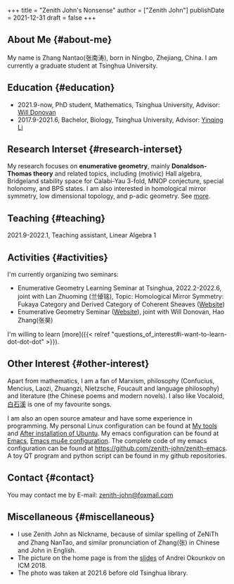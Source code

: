 +++
title = "Zenith John's Nonsense"
author = ["Zenith John"]
publishDate = 2021-12-31
draft = false
+++

## About Me {#about-me}

My name is Zhang Nantao(张南涛), born in Ningbo, Zhejiang, China. I am currently a graduate student at Tsinghua University.


## Education {#education}

-   2021.9-now, PhD student, Mathematics, Tsinghua University, Advisor: [Will Donovan](https://w-donovan.github.io/)
-   2017.9-2021.6, Bachelor, Biology, Tsinghua University, Advisor: [Yinqing Li](http://web.mit.edu/yinqingl/www/)


## Research Interset {#research-interset}

My research focuses on **enumerative geometry**, mainly **Donaldson-Thomas theory** and related topics, including (motivic) Hall algebra, Bridgeland stability space for Calabi-Yau 3-fold, MNOP conjecture, special holonomy, and BPS states. I am also interested in homological mirror symmetry, low dimensional topology, and p-adic geometry. See [more](./post/questions_of_interest).


## Teaching {#teaching}

2021.9-2022.1, Teaching assistant, Linear Algebra 1


## Activities {#activities}

I'm currently organizing two seminars:

-   Enumerative Geometry Learning Seminar at Tsinghua, 2022.2-2022.6, joint with Lan Zhuoming (兰倬铭), Topic: Homological Mirror Symmetry: Fukaya Category and Derived Category of Coherent Sheaves ([Website](./post/enumerative_geometry_seminar_2022/))
-   Enumerative Geometry Seminar ([Website](https://yau-msc-events.github.io/seminars.html)), joint with Will Donovan, Hao Zhang(张昊)

I'm willing to learn [more]({{< relref "questions_of_interest#i-want-to-learn-dot-dot-dot" >}}).


## Other Interest {#other-interest}

Apart from mathematics, I am a fan of Marxism, philosophy (Confucius, Mencius, Laozi, Zhuangzi, Nietzsche, Foucault and language philosophy) and literature (the Chinese poems and modern novels). I also like Vocaloid, [白石溪](https://www.bilibili.com/video/BV1Ws411X7BJ) is one of my favourite songs.

I am also an open source amateur and have some experience in programming. My personal Linux configuration can be found at [My tools](./post/my_tools) and [After installation of Ubuntu](./post/ubuntu). My emacs configuration can be found at [Emacs](./post/emacs_configuration), [Emacs mu4e configuration](./post/mu4e). The complete code of my emacs configuration can be found at <https://github.com/zenith-john/zenith-emacs>. A toy QT program and python script can be found in my github repositories.


## Contact {#contact}

You may contact me by E-mail: [zenith-john@foxmail.com](mailto:zenith-john@foxmail.com)


## Miscellaneous {#miscellaneous}

-   I use Zenith John as Nickname, because of similar spelling of ZeNiTh and Zhang NanTao, and similar pronunciation of Zhang(张) in Chinese and John in English.
-   The picture on the home page is from the [slides](http://www.math.columbia.edu/%7Eokounkov/icm.pdf) of Andrei Okounkov on ICM 2018.
-   The photo was taken at 2021.6 before old Tsinghua library.
